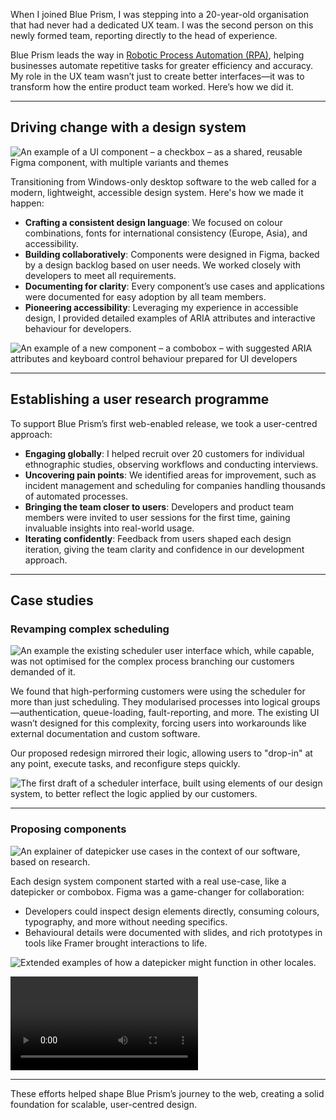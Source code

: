 When I joined Blue Prism, I was stepping into a 20-year-old organisation that had never had a dedicated UX team. I was the second person on this newly formed team, reporting directly to the head of experience.

Blue Prism leads the way in [Robotic Process Automation (RPA)](https://en.wikipedia.org/wiki/Robotic_process_automation), helping businesses automate repetitive tasks for greater efficiency and accuracy. My role in the UX team wasn’t just to create better interfaces—it was to transform how the entire product team worked. Here’s how we did it.

---

## Driving change with a design system

![An example of a UI component – a checkbox – as a shared, reusable Figma component, with multiple variants and themes](blueprism_3)

Transitioning from Windows-only desktop software to the web called for a modern, lightweight, accessible design system. Here's how we made it happen:

- **Crafting a consistent design language**: We focused on colour combinations, fonts for international consistency (Europe, Asia), and accessibility.
- **Building collaboratively**: Components were designed in Figma, backed by a design backlog based on user needs. We worked closely with developers to meet all requirements.
- **Documenting for clarity**: Every component’s use cases and applications were documented for easy adoption by all team members.
- **Pioneering accessibility**: Leveraging my experience in accessible design, I provided detailed examples of ARIA attributes and interactive behaviour for developers.

![An example of a new component – a combobox – with suggested ARIA attributes and keyboard control behaviour prepared for UI developers](blueprism_4)

---

## Establishing a user research programme

To support Blue Prism’s first web-enabled release, we took a user-centred approach:

- **Engaging globally**: I helped recruit over 20 customers for individual ethnographic studies, observing workflows and conducting interviews.
- **Uncovering pain points**: We identified areas for improvement, such as incident management and scheduling for companies handling thousands of automated processes.
- **Bringing the team closer to users**: Developers and product team members were invited to user sessions for the first time, gaining invaluable insights into real-world usage.
- **Iterating confidently**: Feedback from users shaped each design iteration, giving the team clarity and confidence in our development approach.

---

## Case studies

### Revamping complex scheduling

![An example the existing scheduler user interface which, while capable, was not optimised for the complex process branching our customers demanded of it.](blueprism_5)

We found that high-performing customers were using the scheduler for more than just scheduling. They modularised processes into logical groups—authentication, queue-loading, fault-reporting, and more. The existing UI wasn’t designed for this complexity, forcing users into workarounds like external documentation and custom software.

Our proposed redesign mirrored their logic, allowing users to "drop-in" at any point, execute tasks, and reconfigure steps quickly.

![The first draft of a scheduler interface, built using elements of our design system, to better reflect the logic applied by our customers.](blueprism_6)

---

### Proposing components

![An explainer of datepicker use cases in the context of our software, based on research.](blueprism_2)

Each design system component started with a real use-case, like a datepicker or combobox. Figma was a game-changer for collaboration:

- Developers could inspect design elements directly, consuming colours, typography, and more without needing specifics.
- Behavioural details were documented with slides, and rich prototypes in tools like Framer brought interactions to life.

![Extended examples of how a datepicker might function in other locales.](blueprism_1)

<video src="/blueprism.webm"></video>

---

These efforts helped shape Blue Prism’s journey to the web, creating a solid foundation for scalable, user-centred design.